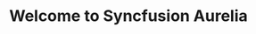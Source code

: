 ---
layout: post
title: Welcome to Syncfusion Aurelia
description: Overview of Syncfusion Aurelia
platform: Aurelia
control: Introduction
documentation: ug
--- 